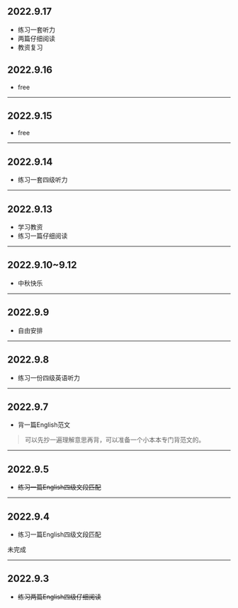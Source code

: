 ## 2022.9.17
- 练习一套听力
- 两篇仔细阅读
- 教资复习

## 2022.9.16
- free
---
## 2022.9.15
- free
---
## 2022.9.14
- 练习一套四级听力
---
## 2022.9.13
- 学习教资
- 练习一篇仔细阅读
---
## 2022.9.10~9.12
- 中秋快乐
---
## 2022.9.9
- 自由安排
---
## 2022.9.8
- 练习一份四级英语听力
---
## 2022.9.7
- 背一篇English范文
>可以先抄一遍理解意思再背，可以准备一个小本本专门背范文的。
---
## 2022.9.5
- ~~练习一篇English四级文段匹配~~

---
## 2022.9.4
- 练习一篇English四级文段匹配

未完成

---
## 2022.9.3
- ~~练习两篇English四级仔细阅读~~
